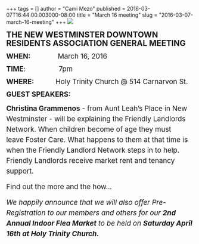 +++
tags = []
author = "Cami Mezo"
published = 2016-03-07T16:44:00.003000-08:00
title = "March 16 meeting"
slug = "2016-03-07-march-16-meeting"
+++
[![](/img/blog/thumbnails/2016-03-07-march-16-meeting-NWDRA-Q-2BLOGO.png)](/img/blog/2016-03-07-march-16-meeting-NWDRA-Q-2BLOGO.png)

  
  
**<span style="font-size: 16.0pt; line-height: 107%;">THE NEW
WESTMINSTER DOWNTOWN RESIDENTS ASSOCIATION GENERAL MEETING</span>**

  

**<span
style="font-size: 14.0pt; line-height: 107%;">WHEN:</span>**<span
style="font-size: 14.0pt; line-height: 107%;">              March 16,
2016</span>

<span style="font-size: 14.0pt; line-height: 107%;">  
</span>

**<span style="font-size: 14.0pt; line-height: 107%;">TIME</span>**<span
style="font-size: 14.0pt; line-height: 107%;">:                
7pm</span>

<span style="font-size: 14.0pt; line-height: 107%;">  
</span>

**<span
style="font-size: 14.0pt; line-height: 107%;">WHERE:</span>**<span
style="font-size: 14.0pt; line-height: 107%;">           Holy Trinity
Church @ 514 Carnarvon St.</span>

  

  

**<span style="font-size: 14.0pt; line-height: 107%;">GUEST
SPEAKERS:</span>**

  

**<span style="font-size: 14pt; line-height: 150%;">Christina
Grammenos</span>**<span style="font-size: 14pt; line-height: 150%;"> -
from Aunt Leah’s Place in New Westminster - will be explaining the
Friendly Landlords Network. When children become of age they must
leave Foster Care. What happens to them at that time is when the
Friendly Landlord Network steps in to help. Friendly Landlords receive
market rent and tenancy support.    </span>

<span style="font-size: 14pt; line-height: 150%;">Find out the more and
the how...</span>

  

  

  
*<span style="font-size: 14pt; line-height: 150%;">We happily announce
that we will also offer Pre-Registration to our members and others for
our **2nd Annual Indoor Flea Market** to be held on **Saturday April
16th at Holy Trinity Church.**</span>*
